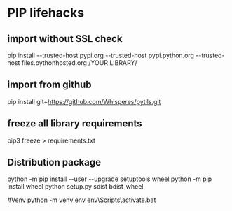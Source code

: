 # PIP lifehacks

## import without SSL check
pip install --trusted-host pypi.org --trusted-host pypi.python.org --trusted-host files.pythonhosted.org /YOUR LIBRARY/

## import from github
pip install git+https://github.com/Whisperes/pytils.git

## freeze all library requirements
pip3 freeze > requirements.txt

## Distribution package
python -m pip install --user --upgrade setuptools wheel
python -m pip install wheel
python setup.py sdist bdist_wheel


#Venv
python -m venv env
env\Scripts\activate.bat


